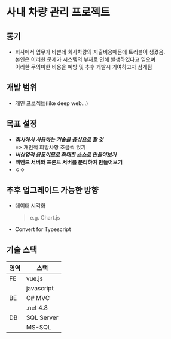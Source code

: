 
# 사내 차량 관리 프로젝트

## 동기
* 회사에서 업무가 바쁜데 회사차량의 지출비용때문에 트러블이 생겼음.  
  본인은 이러한 문제가 시스템의 부재로 인해 발생하였다고 믿으며  
  이러한 무의미한 비용을 예방 및 추후 개발시 기여하고자 삼게됨

## 개발 범위
* 개인 프로젝트(like deep web...)

## 목표 설정
* ***회사에서 사용하는 기술을 중심으로 할 것***  
  => 개인적 희망사항 조금씩 얹기
* ***비상업적 용도이므로 최대한 스스로 만들어보기***
* **백엔드 서버와 프론트 서버를 분리하여 만들어보기**
* ㅇㅇ

## 추후 업그레이드 가능한 방향
* 데이터 시각화     
  > e.g. Chart.js
* Convert for Typescript

## 기술 스택
|영역   |스택     |
|---    |---      |
|FE     |vue.js |
|       |javascript|
|BE     |C# MVC|
|       |.net 4.8|
|DB     |SQL Server|
|       |MS-SQL|
